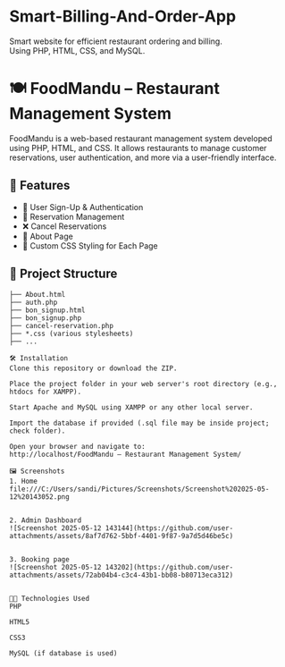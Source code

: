 # Smart-Billing-And-Order-App
Smart website for efficient restaurant ordering and billing.
<br>
Using PHP, HTML, CSS, and MySQL.

# 🍽️ FoodMandu – Restaurant Management System

FoodMandu is a web-based restaurant management system developed using PHP, HTML, and CSS. It allows restaurants to manage customer reservations, user authentication, and more via a user-friendly interface.

## 🌟 Features

- 🔐 User Sign-Up & Authentication
- 📅 Reservation Management
- ❌ Cancel Reservations
- 📄 About Page
- 🎨 Custom CSS Styling for Each Page

## 📁 Project Structure

```plaintext
├── About.html
├── auth.php
├── bon_signup.html
├── bon_signup.php
├── cancel-reservation.php
├── *.css (various stylesheets)
├── ...

🛠️ Installation
Clone this repository or download the ZIP.

Place the project folder in your web server's root directory (e.g., htdocs for XAMPP).

Start Apache and MySQL using XAMPP or any other local server.

Import the database if provided (.sql file may be inside project; check folder).

Open your browser and navigate to:
http://localhost/FoodMandu – Restaurant Management System/

🖼️ Screenshots
1. Home
file:///C:/Users/sandi/Pictures/Screenshots/Screenshot%202025-05-12%20143052.png


2. Admin Dashboard
![Screenshot 2025-05-12 143144](https://github.com/user-attachments/assets/8af7d762-5bbf-4401-9f87-9a7d5d46be5c)


3. Booking page
![Screenshot 2025-05-12 143202](https://github.com/user-attachments/assets/72ab04b4-c3c4-43b1-bb08-b80713eca312)


🧑‍💻 Technologies Used
PHP

HTML5

CSS3

MySQL (if database is used)




